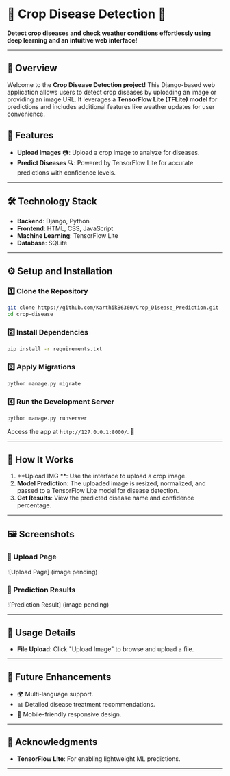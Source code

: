 
# 🌾 Crop Disease Detection 🚜  
**Detect crop diseases and check weather conditions effortlessly using deep learning and an intuitive web interface!**

---

## 🌟 **Overview**  
Welcome to the **Crop Disease Detection project!** This Django-based web application allows users to detect crop diseases by uploading an image or providing an image URL. It leverages a **TensorFlow Lite (TFLite) model** for predictions and includes additional features like weather updates for user convenience.

## 🌟 Features  

- **Upload Images** 📷: Upload a crop image to analyze for diseases.  
- **Predict Diseases** 🔍: Powered by TensorFlow Lite for accurate predictions with confidence levels.    

---

## 🛠️ Technology Stack  

- **Backend**: Django, Python  
- **Frontend**: HTML, CSS, JavaScript  
- **Machine Learning**: TensorFlow Lite  
- **Database**: SQLite    

---

## ⚙️ Setup and Installation  

### 1️⃣ Clone the Repository  

```bash  
git clone https://github.com/KarthikB6360/Crop_Disease_Prediction.git 
cd crop-disease  
```  

### 2️⃣ Install Dependencies  

```bash  
pip install -r requirements.txt  
```  

### 3️⃣ Apply Migrations  

```bash  
python manage.py migrate  
```  

### 4️⃣ Run the Development Server  

```bash  
python manage.py runserver  
```  

Access the app at `http://127.0.0.1:8000/`. 🎉  

---

## 🔬 How It Works  

1. **Upload IMG **: Use the interface to upload a crop image.  
2. **Model Prediction**: The uploaded image is resized, normalized, and passed to a TensorFlow Lite model for disease detection.  
3. **Get Results**: View the predicted disease name and confidence percentage.  

---

## 🖼️ Screenshots  

### 📸 Upload Page  

![Upload Page] (image pending)  

### 🔎 Prediction Results  

![Prediction Result] (image pending)  

---

## 📜 Usage Details  

- **File Upload**: Click "Upload Image" to browse and upload a file.   

---

## 🧩 Future Enhancements  

- 🌍 Multi-language support.  
- 📊 Detailed disease treatment recommendations.  
- 📱 Mobile-friendly responsive design.   

---

## 🌟 Acknowledgments  

- **TensorFlow Lite**: For enabling lightweight ML predictions.  

---
